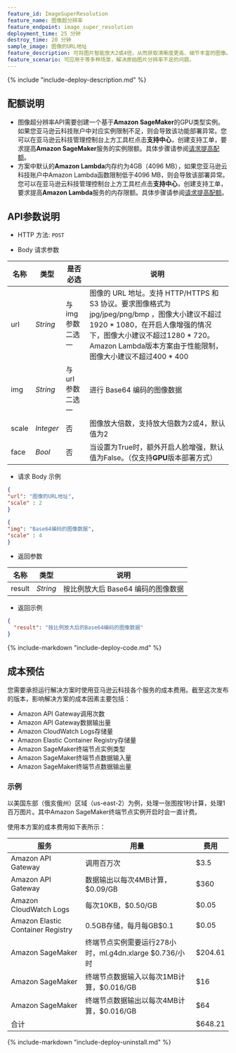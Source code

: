 ```yaml
---
feature_id: ImageSuperResolution
feature_name: 图像超分辨率
feature_endpoint: image_super_resolution
deployment_time: 25 分钟
destroy_time: 20 分钟
sample_image: 图像的URL地址
feature_description: 可将图片智能放大2或4倍，从而获取清晰度更高、细节丰富的图像。
feature_scenario: 可应用于等多种场景，解决原始图片分辨率不足的问题。
---
```


{%
  include "include-deploy-description.md"
%}

## 配额说明

- 图像超分辨率API需要创建一个基于**Amazon SageMaker**的GPU类型实例。如果您亚马逊云科技账户中对应实例限制不足，则会导致该功能部署异常。您可以在亚马逊云科技管理控制台上方工具栏点击**支持中心**，创建支持工单，要求提高**Amazon SageMaker**服务的实例限额。具体步骤请参阅[请求提高配额](https://docs.aws.amazon.com/general/latest/gr/aws_service_limits.html)。
- 方案中默认的**Amazon Lambda**内存约为4GB（4096 MB），如果您亚马逊云科技账户中Amazon Lambda函数限制低于4096 MB，则会导致该部署异常。您可以在亚马逊云科技管理控制台上方工具栏点击**支持中心**，创建支持工单，要求提高**Amazon Lambda**服务的内存限额。具体步骤请参阅[请求提高配额](https://docs.aws.amazon.com/general/latest/gr/aws_service_limits.html)。

## API参数说明

- HTTP 方法: `POST`

- Body 请求参数

| **名称**  | **类型**  | **是否必选** |  **说明**  |
|----------|-----------|------------|------------|
|url&nbsp;&nbsp;&nbsp;&nbsp;       |*String*     |与 img 参数二选一|图像的 URL 地址。支持 HTTP/HTTPS 和 S3 协议。要求图像格式为 jpg/jpeg/png/bmp ，图像大小建议不超过1920 * 1080，在开启人像增强的情况下，图像大小建议不超过1280 * 720。Amazon Lambda版本方案由于性能限制，图像大小建议不超过400 * 400|
|img       |*String*     |与 url 参数二选一|进行 Base64 编码的图像数据|
|scale     |*Integer*    |否|图像放大倍数，支持放大倍数为2或4，默认值为2|
|face      |*Bool*       |否|当设置为True时，额外开启人脸增强，默认值为False。（仅支持**GPU**版本部署方式）|

- 请求 Body 示例

``` json
{
"url": "图像的URL地址",
"scale" : 2
}
```

``` json
{
"img": "Base64编码的图像数据",
"scale" : 4
}
```

- 返回参数

| **名称**  | **类型**  |  **说明**  |
|----------|-----------|------------|
|result    |*String*   |按比例放大后 Base64 编码的图像数据|

- 返回示例

``` json
{
  "result": "按比例放大后的Base64编码的图像数据"
}
```

{%
  include-markdown "include-deploy-code.md"
%}

## 成本预估 

您需要承担运行解决方案时使用亚马逊云科技各个服务的成本费用。截至这次发布的版本，影响解决方案的成本因素主要包括：

- Amazon API Gateway调用次数
- Amazon API Gateway数据输出量
- Amazon CloudWatch Logs存储量
- Amazon Elastic Container Registry存储量
- Amazon SageMaker终端节点实例类型
- Amazon SageMaker终端节点数据输入量
- Amazon SageMaker终端节点数据输出量

### 示例

以美国东部（俄亥俄州）区域（us-east-2）为例，处理一张图按1秒计算，处理1百万图片。其中Amazon SageMaker终端节点实例开启时会一直计费。

使用本方案的成本费用如下表所示：

| 服务                                  | 用量                                 | 费用      |
|-------------------------------------|------------------------------------|---------|
| Amazon API Gateway                | 调用百万次                                | $3.5    |
| Amazon API Gateway              | 数据输出以每次4MB计算，$0.09/GB                  | $360    |
| Amazon CloudWatch Logs              | 每次10KB，$0.50/GB                    | $0.05   |
| Amazon Elastic Container Registry | 0.5GB存储，每月每GB$0.1                    | $0.05   |
| Amazon SageMaker           | 终端节点实例需要运行278小时，ml.g4dn.xlarge $0.736/小时 | $204.61  |
| Amazon SageMaker          | 终端节点数据输入以每次1MB计算，$0.016/GB                 | $16     |
| Amazon SageMaker         | 终端节点数据输出以每次4MB计算，$0.016/GB                 | $64     |
| 合计                                  |   | $648.21 |


{%
  include-markdown "include-deploy-uninstall.md"
%}
